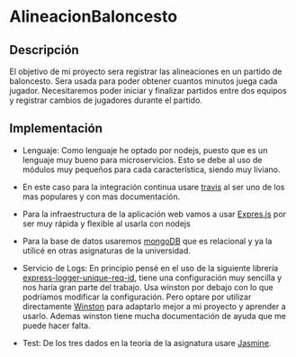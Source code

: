 # AlineacionBaloncesto
## Descripción
El objetivo de mi proyecto sera registrar las alineaciones en un partido de baloncesto. Sera usada para poder obtener cuantos minutos juega cada jugador. Necesitaremos poder iniciar y finalizar partidos entre dos equipos y registrar cambios de jugadores durante el partido. 

## Implementación
- Lenguaje: Como lenguaje he optado por nodejs, puesto que es un lenguaje muy bueno para microservicios. Esto se debe al uso de módulos muy pequeños para cada característica, siendo muy liviano.

- En este caso para la integración continua usare [travis](https://travis-ci.org/) al ser uno de los mas populares y con mas documentación.

- Para la infraestructura de la aplicación web vamos a usar [Expres.js](https://expressjs.com/es/) por ser muy rápida y flexible al usarla con nodejs

- Para la base de datos usaremos [mongoDB](https://www.mongodb.com/es) que es relacional y ya la utilicé en otras asignaturas de la universidad. 

- Servicio de Logs: En principio pensé en el uso de la siguiente librería [express-logger-unique-req-id](https://www.npmjs.com/package/express-logger-unique-req-id), tiene una configuración muy sencilla  y nos haría gran parte del trabajo. Usa winston por debajo con lo que podríamos modificar la configuración. Pero optare por utilizar directamente [Winston](https://www.npmjs.com/package/winston) para adaptarlo mejor a mi proyecto y aprender a usarlo. Ademas winston tiene mucha documentación de ayuda que me puede hacer falta. 

- Test: De los tres dados en la teoría de la asignatura usare [Jasmine](https://jasmine.github.io/).
